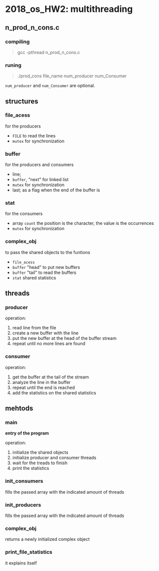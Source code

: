 # 2018_os_HW2: multithreading

## n_prod_n_cons.c
### compiling
> gcc -pthread n_prod_n_cons.c

### runing
> ./prod_cons file_name num_producer num_Consumer

`num_producer` and `num_Consumer` are optional.

## structures

### file_acess
for the producers
* `FILE` to read the lines
* `mutex` for synchronization

### buffer
for the producers and consumers
* line;
* `buffer`, "next" for linked list
* `mutex` for synchronization
* last; as a flag when the end of the buffer is 

### stat
for the consumers
* array `count` the position is the character, the value is the occurrences
* `mutex` for synchronization

### complex_obj
to pass the shared objects to the funtions
* `file_acess`
* `buffer` "head" to put new buffers
* `buffer` "tail" to read the buffers
* `stat` shared statistics

## threads
### producer
operation:
1. read line from the file
2. create a new buffer with the line
4. put the new buffer at the head of the buffer stream
5. repeat until no more lines are found

### consumer
operation:
1. get the buffer at the tail of the stream
2. analyze the line in the buffer
3. repeat until the end is reached
4. add the statistics on the shared statistics

## mehtods
### main
**entry of the program**

operation:
1. initialize the shared objects
2. initialize producer and consumer threads
3. wait for the treads to finish
4. print the statistics

### init_consumers
fills the passed array with the indicated amount of threads

### init_producers
fills the passed array with the indicated amount of threads

### complex_obj
returns a newly initialized complex object

### print_file_statistics
it explains itself

